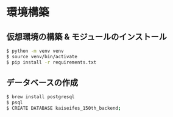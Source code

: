 # 環境構築
## 仮想環境の構築 & モジュールのインストール
```bash
$ python -m venv venv
$ source venv/bin/activate
$ pip install -r requirements.txt
```
## データベースの作成
```bash
$ brew install postgresql
$ psql
$ CREATE DATABASE kaiseifes_150th_backend;
```